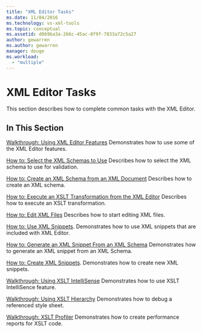 ```yaml
---
title: "XML Editor Tasks"
ms.date: 11/04/2016
ms.technology: vs-xml-tools
ms.topic: conceptual
ms.assetid: d069ba3a-266c-45ac-8f9f-7833a72c5a27
author: gewarren
ms.author: gewarren
manager: douge
ms.workload:
  - "multiple"
---
```

# XML Editor Tasks
This section describes how to complete common tasks with the XML Editor.

## In This Section
 [Walkthrough: Using XML Editor Features](../xml-tools/walkthrough-using-xml-editor-features.md)
 Demonstrates how to use some of the XML Editor features.

 [How to: Select the XML Schemas to Use](../xml-tools/how-to-select-the-xml-schemas-to-use.md)
 Describes how to select the XML schema to use for validation.

 [How to: Create an XML Schema from an XML Document](../xml-tools/how-to-create-an-xml-schema-from-an-xml-document.md)
 Describes how to create an XML schema.

 [How to: Execute an XSLT Transformation from the XML Editor](../xml-tools/how-to-execute-an-xslt-transformation-from-the-xml-editor.md)
 Describes how to execute an XSLT transformation.

 [How to: Edit XML Files](../xml-tools/how-to-edit-xml-files.md)
 Describes how to start editing XML files.

 [How to: Use XML Snippets](../xml-tools/how-to-use-xml-snippets.md).
 Demonstrates how to use XML snippets that are included with XML Editor.

 [How to: Generate an XML Snippet From an XML Schema](../xml-tools/how-to-generate-an-xml-snippet-from-an-xml-schema.md)
 Demonstrates how to generate an XML snippet from an XML Schema.

 [How to: Create XML Snippets](../xml-tools/how-to-create-xml-snippets.md).
 Demonstrates how to create new XML snippets.

 [Walkthrough: Using XSLT IntelliSense](../xml-tools/walkthrough-using-xslt-intellisense.md)
 Demonstrates how to use XSLT IntelliSence feature.

 [Walkthrough: Using XSLT Hierarchy](../xml-tools/walkthrough-using-xslt-hierarchy.md)
 Demonstrates how to debug a referenced style sheet.

 [Walkthrough: XSLT Profiler](../xml-tools/walkthrough-xslt-profiler.md)
 Demonstrates how to create performance reports for XSLT code.